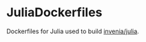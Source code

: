 # JuliaDockerfiles

Dockerfiles for Julia used to build [invenia/julia](https://hub.docker.com/r/invenia/julia/).

